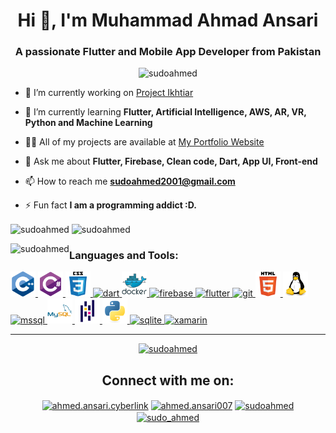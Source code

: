 <h1 align="center">Hi 👋, I'm Muhammad Ahmad Ansari</h1>
<h3 align="center">A passionate Flutter and Mobile App Developer from Pakistan</h3>

<p align="center"> <img src="https://komarev.com/ghpvc/?username=sudoahmed&label=Profile%20views&color=0e75b6&style=flat" alt="sudoahmed" /> </p>


- 🔭 I’m currently working on [Project Ikhtiar](http://ikhtiar.pk/)

- 🌱 I’m currently learning **Flutter, Artificial Intelligence, AWS, AR, VR, Python and Machine Learning**

- 👨‍💻 All of my projects are available at [My Portfolio Website](https://ahmed-web-portfolio.web.app/)

- 💬 Ask me about **Flutter, Firebase, Clean code, Dart, App UI, Front-end**

- 📫 How to reach me **sudoahmed2001@gmail.com**

- ⚡ Fun fact **I am a programming addict :D.**

<p>
  <img align="center" src="https://github-readme-streak-stats.herokuapp.com/?user=sudoahmed&" alt="sudoahmed" />
  <img align="center" src="https://github-readme-stats.vercel.app/api?username=sudoahmed&show_icons=true&locale=en" alt="sudoahmed" />
</p>

<div><img align="left" src="https://github-readme-stats.vercel.app/api/top-langs?username=sudoahmed&show_icons=true&locale=en&layout=compact" alt="sudoahmed" /></div>


<div> 
  <h3 align="left">Languages and Tools:</h3>
<p align="left"> <a href="https://www.w3schools.com/cpp/" target="_blank" rel="noreferrer"> <img src="https://raw.githubusercontent.com/devicons/devicon/master/icons/cplusplus/cplusplus-original.svg" alt="cplusplus" width="40" height="40"/> </a> <a href="https://www.w3schools.com/cs/" target="_blank" rel="noreferrer"> <img src="https://raw.githubusercontent.com/devicons/devicon/master/icons/csharp/csharp-original.svg" alt="csharp" width="40" height="40"/> </a> <a href="https://www.w3schools.com/css/" target="_blank" rel="noreferrer"> <img src="https://raw.githubusercontent.com/devicons/devicon/master/icons/css3/css3-original-wordmark.svg" alt="css3" width="40" height="40"/> </a> <a href="https://dart.dev" target="_blank" rel="noreferrer"> <img src="https://www.vectorlogo.zone/logos/dartlang/dartlang-icon.svg" alt="dart" width="40" height="40"/> </a> <a href="https://www.docker.com/" target="_blank" rel="noreferrer"> <img src="https://raw.githubusercontent.com/devicons/devicon/master/icons/docker/docker-original-wordmark.svg" alt="docker" width="40" height="40"/> </a> <a href="https://firebase.google.com/" target="_blank" rel="noreferrer"> <img src="https://www.vectorlogo.zone/logos/firebase/firebase-icon.svg" alt="firebase" width="40" height="40"/> </a> <a href="https://flutter.dev" target="_blank" rel="noreferrer"> <img src="https://www.vectorlogo.zone/logos/flutterio/flutterio-icon.svg" alt="flutter" width="40" height="40"/> </a> <a href="https://git-scm.com/" target="_blank" rel="noreferrer"> <img src="https://www.vectorlogo.zone/logos/git-scm/git-scm-icon.svg" alt="git" width="40" height="40"/> </a> <a href="https://www.w3.org/html/" target="_blank" rel="noreferrer"> <img src="https://raw.githubusercontent.com/devicons/devicon/master/icons/html5/html5-original-wordmark.svg" alt="html5" width="40" height="40"/> </a> <a href="https://www.linux.org/" target="_blank" rel="noreferrer"> <img src="https://raw.githubusercontent.com/devicons/devicon/master/icons/linux/linux-original.svg" alt="linux" width="40" height="40"/> </a> <a href="https://www.microsoft.com/en-us/sql-server" target="_blank" rel="noreferrer"> <img src="https://www.svgrepo.com/show/303229/microsoft-sql-server-logo.svg" alt="mssql" width="40" height="40"/> </a> <a href="https://www.mysql.com/" target="_blank" rel="noreferrer"> <img src="https://raw.githubusercontent.com/devicons/devicon/master/icons/mysql/mysql-original-wordmark.svg" alt="mysql" width="40" height="40"/> </a> <a href="https://pandas.pydata.org/" target="_blank" rel="noreferrer"> <img src="https://raw.githubusercontent.com/devicons/devicon/2ae2a900d2f041da66e950e4d48052658d850630/icons/pandas/pandas-original.svg" alt="pandas" width="40" height="40"/> </a> <a href="https://www.python.org" target="_blank" rel="noreferrer"> <img src="https://raw.githubusercontent.com/devicons/devicon/master/icons/python/python-original.svg" alt="python" width="40" height="40"/> </a> <a href="https://www.sqlite.org/" target="_blank" rel="noreferrer"> <img src="https://www.vectorlogo.zone/logos/sqlite/sqlite-icon.svg" alt="sqlite" width="40" height="40"/> </a> <a href="https://dotnet.microsoft.com/apps/xamarin" target="_blank" rel="noreferrer"> <img src="https://raw.githubusercontent.com/detain/svg-logos/780f25886640cef088af994181646db2f6b1a3f8/svg/xamarin.svg" alt="xamarin" width="40" height="40"/> </a> </p>
  
<div/>
  
  <hr/>

<p align="center"> <a href="https://github.com/ryo-ma/github-profile-trophy"><img src="https://github-profile-trophy.vercel.app/?username=sudoahmed" alt="sudoahmed" /></a> </p>
  
  <h2 align="center">Connect with me on:</h2>
<div align="center">
 <a href="https://fb.com/ahmed.ansari.cyberlink" target="blank"><img align="center" src="https://raw.githubusercontent.com/rahuldkjain/github-profile-readme-generator/master/src/images/icons/Social/facebook.svg" alt="ahmed.ansari.cyberlink" height="60" width="80" /></a>
 <a href="https://instagram.com/ahmed.ansari007" target="blank"><img align="center" src="https://raw.githubusercontent.com/rahuldkjain/github-profile-readme-generator/master/src/images/icons/Social/instagram.svg" alt="ahmed.ansari007" height="60" width="80" /></a>
 <a href="https://linkedin.com/in/sudoahmed" target="blank"><img align="center" src="https://raw.githubusercontent.com/rahuldkjain/github-profile-readme-generator/master/src/images/icons/Social/linked-in-alt.svg" alt="sudoahmed" height="60" width="80" /></a>
<a href="https://twitter.com/sudo_ahmed" target="blank"><img align="center" src="https://raw.githubusercontent.com/rahuldkjain/github-profile-readme-generator/master/src/images/icons/Social/twitter.svg" alt="sudo_ahmed" height="60" width="80" /></a>
</div>

